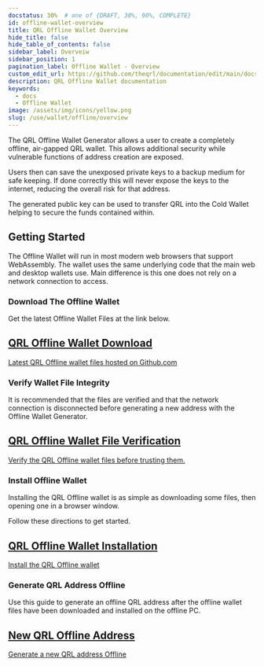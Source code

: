 ```yaml
---
docstatus: 30%  # one of {DRAFT, 30%, 90%, COMPLETE}
id: offline-wallet-overview
title: QRL Offline Wallet Overview
hide_title: false
hide_table_of_contents: false
sidebar_label: Overveiw
sidebar_position: 1
pagination_label: Offline Wallet - Overview
custom_edit_url: https://github.com/theqrl/documentation/edit/main/docs/Use/Wallet/Offline/offline-wallet.md
description: QRL Offline Wallet documentation
keywords:
  - docs
  - Offline Wallet
image: /assets/img/icons/yellow.png
slug: /use/wallet/offline/overview
---
```


The QRL Offline Wallet Generator allows a user to create a completely offline, air-gapped QRL wallet. This allows additional security while vulnerable functions of address creation are exposed. 

Users then can save the unexposed private keys to a backup medium for safe keeping. If done correctly this will never expose the keys to the internet, reducing the overall risk for that address.

The generated public key can be used to transfer QRL into the Cold Wallet helping to secure the funds contained within. 

## Getting Started

The Offline Wallet will run in most modern web browsers that support WebAssembly. The wallet uses the same underlying code that the main web and desktop wallets use. Main difference is this one does not rely on a network connection to access.

### Download The Offline Wallet


Get the latest Offline Wallet Files at the link below. 

<span>
  <section class="row list_node_modules-@docusaurus-theme-classic-lib-theme-DocCategoryGeneratedIndexPage-styles-module">
        <article class="col col--12 margin-bottom--md">
            <a class="card padding--md cardContainer_node_modules-@docusaurus-theme-classic-lib-theme-DocCard-styles-module" href="https://github.com/theQRL/offline-wallet-generator/releases/latest">
                <h2 class="text--truncate cardTitle_node_modules-@docusaurus-theme-classic-lib-theme-DocCard-styles-module" title="QRL Desktop Wallet Download">
                    QRL Offline Wallet Download
                </h2>
                <p class="text--truncate cardDescription_node_modules-@docusaurus-theme-classic-lib-theme-DocCard-styles-module" 
               title="QRL desktop wallet files">
                    Latest QRL Offline wallet files hosted on Github.com
                </p>
            </a>
        </article>
    </section>
</span>


### Verify Wallet File Integrity

It is recommended that the files are verified and that the network connection is disconnected before generating a new address with the Offline Wallet Generator.


<span>
  <section class="row list_node_modules-@docusaurus-theme-classic-lib-theme-DocCategoryGeneratedIndexPage-styles-module">
        <article class="col col--12 margin-bottom--md">
            <a class="card padding--md cardContainer_node_modules-@docusaurus-theme-classic-lib-theme-DocCard-styles-module" href="/use/wallet/offline/verify">
                <h2 class="text--truncate cardTitle_node_modules-@docusaurus-theme-classic-lib-theme-DocCard-styles-module" title="QRL Desktop Wallet Download">
                    QRL Offline Wallet File Verification
                </h2>
                <p class="text--truncate cardDescription_node_modules-@docusaurus-theme-classic-lib-theme-DocCard-styles-module" 
               title="QRL desktop wallet files">
                    Verify the QRL Offline wallet files before trusting them.
                </p>
            </a>
        </article>
    </section>
</span>


### Install Offline Wallet

Installing the QRL Offline wallet is as simple as downloading some files, then opening one in a browser window. 

Follow these directions to get started.  

<span>
  <section class="row list_node_modules-@docusaurus-theme-classic-lib-theme-DocCategoryGeneratedIndexPage-styles-module">
        <article class="col col--12 margin-bottom--md">
            <a class="card padding--md cardContainer_node_modules-@docusaurus-theme-classic-lib-theme-DocCard-styles-module" href="/use/wallet/offline/install">
                <h2 class="text--truncate cardTitle_node_modules-@docusaurus-theme-classic-lib-theme-DocCard-styles-module" title="QRL Desktop Wallet Download">
                    QRL Offline Wallet Installation
                </h2>
                <p class="text--truncate cardDescription_node_modules-@docusaurus-theme-classic-lib-theme-DocCard-styles-module" 
               title="QRL desktop wallet files">
                    Install the QRL Offline wallet
                </p>
            </a>
        </article>
    </section>
</span>

### Generate QRL Address Offline

Use this guide to generate an offline QRL address after the offline wallet files have been downloaded and installed on the offline PC.

<span>
  <section class="row list_node_modules-@docusaurus-theme-classic-lib-theme-DocCategoryGeneratedIndexPage-styles-module">
        <article class="col col--12 margin-bottom--md">
            <a class="card padding--md cardContainer_node_modules-@docusaurus-theme-classic-lib-theme-DocCard-styles-module" href="/use/wallet/offline/new">
                <h2 class="text--truncate cardTitle_node_modules-@docusaurus-theme-classic-lib-theme-DocCard-styles-module" title="QRL Desktop Wallet Download">
                    New QRL Offline Address
                </h2>
                <p class="text--truncate cardDescription_node_modules-@docusaurus-theme-classic-lib-theme-DocCard-styles-module" 
               title="QRL desktop wallet files">
                    Generate a new QRL address Offline
                </p>
            </a>
        </article>
    </section>
</span>



